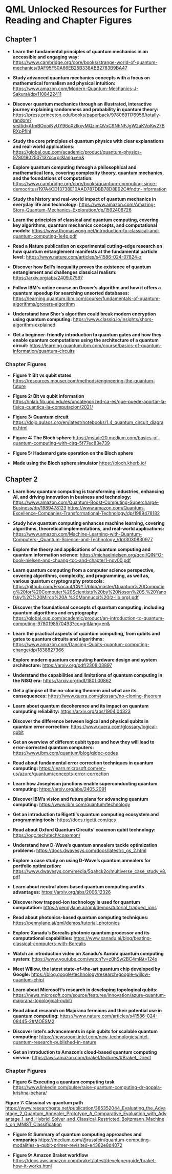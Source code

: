 # QML Unlocked Resources for Further Reading and Chapter Figures

## Chapter 1

- **Learn the fundamental principles of quantum mechanics in an accessible and engaging way:**	
https://www.cambridge.org/core/books/strange-world-of-quantum-mechanics/9AF95F50A66EB25B338ABB2783B9BA47

- **Study advanced quantum mechanics concepts with a focus on mathematical formalism and physical intuition:**
https://www.amazon.com/Modern-Quantum-Mechanics-J-Sakurai/dp/1108422411

- **Discover quantum mechanics through an illustrated, interactive journey explaining randomness and probability in quantum theory:**
https://press.princeton.edu/books/paperback/9780691176956/totally-random?srsltid=AfmBOooiNyUY96oXzIkxyMQzimQVxC9NhNFJgW2aKVpKw27BRXpPflhI

- **Study the core principles of quantum physics with clear explanations and real-world applications:**
https://global.oup.com/academic/product/quantum-physics-9780190250713?cc=gr&lang=en&

- **Explore quantum computing through a philosophical and mathematical lens, covering complexity theory, quantum mechanics, and the foundations of computation:**
https://www.cambridge.org/core/books/quantum-computing-since-democritus/197A4CD13738E10AAD787DBB78D8E92C#fndtn-information

- **Study the history and real-world impact of quantum mechanics in everyday life and technology:**
https://www.amazon.com/Amazing-Story-Quantum-Mechanics-Exploration/dp/1592406726

- **Learn the principles of classical and quantum computing, covering key algorithms, quantum mechanics concepts, and computational models:**
https://www.thomaswong.net/introduction-to-classical-and-quantum-computing-1e4p.pdf 

- **Read a Nature publication on experimental cutting-edge research on how quantum entanglement manifests at the fundamental particle level:**
https://www.nature.com/articles/s41586-024-07824-z

- **Discover how Bell’s inequality proves the existence of quantum entanglement and challenges classical realism:**
https://arxiv.org/abs/2409.07597

- **Follow IBM's online course on Grover’s algorithm and how it offers a quantum speedup for searching unsorted databases:**
https://learning.quantum.ibm.com/course/fundamentals-of-quantum-algorithms/grovers-algorithm

- **Understand how Shor’s algorithm could break modern encryption using quantum computing:**
https://www.classiq.io/insights/shors-algorithm-explained

- **Get a beginner-friendly introduction to quantum gates and how they enable quantum computations using the architecture of a quantum circuit:**
https://learning.quantum.ibm.com/course/basics-of-quantum-information/quantum-circuits

### Chapter Figures

- **Figure 1: Bit vs qubit states**
https://resources.mouser.com/methods/engineering-the-quantum-future

- **Figure 2: Bit vs qubit information**
https://inlab.fib.upc.edu/es/uncategorized-ca-es/que-puede-aportar-la-fisica-cuantica-la-computacion/2021/

- **Figure 3: Quantum circuit**
https://dojo.qulacs.org/en/latest/notebooks/1.4_quantum_circuit_diagram.html

- **Figure 4: The Bloch sphere**
https://mstale20.medium.com/basics-of-quantum-computing-with-cirq-5f77ec83e739

- **Figure 5: Hadamard gate operation on the Bloch sphere**
- **Made using the Bloch sphere simulator** https://bloch.kherb.io/


## Chapter 2

- **Learn how quantum computing is transforming industries, enhancing AI, and driving innovation in business and technology:**
https://www.amazon.com/Quantum-Boost-Computing-Supercharge-Business/dp/1989478123 
https://www.amazon.com/Quantum-Excellence-Companies-Transformational-Technology/dp/1989478182 

- **Study how quantum computing enhances machine learning, covering algorithms, theoretical implementations, and real-world applications:**
https://www.amazon.com/Machine-Learning-with-Quantum-Computers-_Quantum-Science-and-Technology_/dp/3030830977 

- **Explore the theory and applications of quantum computing and quantum information science:**
https://michaelnielsen.org/qcqi/QINFO-book-nielsen-and-chuang-toc-and-chapter1-nov00.pdf 

- **Learn quantum computing from a computer science perspective, covering algorithms, complexity, and programming, as well as, various quantum cryptography protocols:**
https://github.com/Ersocaut/CNYT/blob/master/Quantum%20Computing%20for%20Computer%20Scientists%20by%20Noson%20S.%20Yanofsky%2C%20Mirco%20A.%20Mannucci%20(z-lib.org).pdf 

- **Discover the foundational concepts of quantum computing, including quantum algorithms and cryptography:**
https://global.oup.com/academic/product/an-introduction-to-quantum-computing-9780198570493?cc=gr&lang=en& 

- **Learn the practical aspects of quantum computing, from qubits and gates to quantum circuits and algorithms:**
https://www.amazon.com/Dancing-Qubits-quantum-computing-change/dp/1838827366 

- **Explore modern quantum computing hardware design and system architecture:**
​​https://arxiv.org/pdf/2308.03897

- **Understand the capabilities and limitations of quantum computing in the NISQ era:**
https://arxiv.org/pdf/1801.00862

- **Get a glimpse of the no-cloning theorem and what are its consequences:**
https://www.quera.com/glossary/no-cloning-theorem 

- **Learn about quantum decoherence and its impact on quantum computing reliability:**
https://arxiv.org/abs/1904.04323 

- **Discover the difference between logical and physical qubits in quantum error correction:**
https://www.quera.com/glossary/logical-qubit

- **Get an overview of different qubit types and how they will lead to error-corrected quantum computers:**
https://www.ibm.com/quantum/blog/qldpc-codes

- **Read about fundamental error correction techniques in quantum computing:**
https://learn.microsoft.com/en-us/azure/quantum/concepts-error-correction

- **Learn how Josephson junctions enable superconducting quantum computing:**
https://arxiv.org/abs/2405.2091

- **Discover IBM’s vision and future plans for advancing quantum computing:**
https://www.ibm.com/quantum/technology

- **Get an introduction to Rigetti’s quantum computing ecosystem and programming tools:**
https://docs.rigetti.com/qcs

- **Read about Oxford Quantum Circuits’ coaxmon qubit technology:**
https://oqc.tech/tech/coaxmon/

- **Understand how D-Wave’s quantum annealers tackle optimization problems:**
https://docs.dwavesys.com/docs/latest/c_gs_2.html

- **Explore a case study on using D-Wave’s quantum annealers for portfolio optimization:**
https://www.dwavesys.com/media/5qahck2o/multiverse_case_study_v8.pdf

- **Learn about neutral atom-based quantum computing and its advantages:**
https://arxiv.org/abs/2006.12326

- **Discover how trapped-ion technology is used for quantum computation:**
https://pennylane.ai/qml/demos/tutorial_trapped_ions

- **Read about photonics-based quantum computing techniques:**
https://pennylane.ai/qml/demos/tutorial_photonics

- **Explore Xanadu’s Borealis photonic quantum processor and its computational capabilities:**
https://www.xanadu.ai/blog/beating-classical-computers-with-Borealis

- **Watch an introduction video on Xanadu’s Aurora quantum computing system:**
https://www.youtube.com/watch?v=z0hSw2BC4mI&t=124s

- **Meet Willow, the latest state-of-the-art quantum chip developed by Google:**
https://blog.google/technology/research/google-willow-quantum-chip/ 

- **Learn about Microsoft’s research in developing topological qubits:**
https://news.microsoft.com/source/features/innovation/azure-quantum-majorana-topological-qubit/

- **Read about research on Majorana fermions and their potential use in quantum computing:**
https://www.nature.com/articles/s41586-024-08445-2#MOESM2

- **Discover Intel’s advancements in spin qubits for scalable quantum computing:**
https://newsroom.intel.com/new-technologies/intel-quantum-research-published-in-nature

- **Get an introduction to Amazon’s cloud-based quantum computing service:**
https://aws.amazon.com/braket/features/#Braket_Direct


### Chapter Figures

- **Figure 6: Executing a quantum computing task**
https://www.linkedin.com/pulse/raise-quantum-computing-dr-gopala-krishna-behara/ 

 **Figure 7: Classical vs quantum path**
https://www.researchgate.net/publication/385352044_Evaluating_the_Advantage_2_Quantum_Annealer_Prototype_A_Comparative_Evaluation_with_Advantage_1_and_Hybrid_Solver_and_Classical_Restricted_Boltzmann_Machines_on_MNIST_Classification 

- **Figure 8: Summary of quantum computing approaches and companies**
https://medium.com/@russfein/quantum-computing-modalities-a-qubit-primer-revisited-e4382e8d4072 

- **Figure 9: Amazon Braket workflow**
https://docs.aws.amazon.com/braket/latest/developerguide/braket-how-it-works.html 
